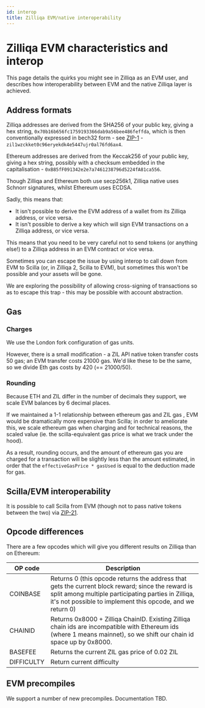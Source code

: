 ```yaml
---
id: interop
title: Zilliqa EVM/native interoperability
---
```


# Zilliqa EVM characteristics and interop

This page details the quirks you might see in Zilliqa as an EVM user, and describes how interoperability between EVM and the native Zilliqa layer is achieved.

## Address formats

Zilliqa addresses are derived from the SHA256 of your public key,
giving a hex string, `0x70b16b656fc1759193366dab9a56bee486feffda`,
which is then conventionally expressed in bech32 form - see
[ZIP-1](https://github.com/Zilliqa/ZIP/blob/master/zips/zip-1.md) -
`zil1wzckket0c96eryekdk4e5447ujr0al76fd6ax4`.

Ethereum addresses are derived from the Keccak256 of your public key,
giving a hex string, possibly with a checksum embedded in the
capitalisation - `0xB85fF091342e2e7a7461238796d5224fA81ca556`.

Though Zilliqa and Ethereum both use secp256k1, Zilliqa native uses
Schnorr signatures, whilst Ethereum uses ECDSA.

Sadly, this means that:

- It isn't possible to derive the EVM address of a wallet from its Zilliqa address, or vice versa.
- It isn't possible to derive a key which will sign EVM transactions on a Zilliqa address, or vice versa.

This means that you need to be very careful not to send tokens (or anything else!) to a Zilliqa address in an EVM contract or vice versa.

Sometimes you can escape the issue by using interop to call down from
EVM to Scilla (or, in Zilliqa 2, Scilla to EVM), but sometimes this
won't be possible and your assets will be gone.

We are exploring the possibility of allowing cross-signing of
transactions so as to escape this trap - this may be possible with
account abstraction.

## Gas

### Charges

We use the London fork configuration of gas units.

However, there is a small modification - a ZIL API native token transfer costs 50 gas; an EVM transfer costs 21000 gas. We'd like these to be the same, so we divide Eth gas costs by 420 (== 21000/50).

### Rounding

Because ETH and ZIL differ in the number of decimals they support, we
scale EVM balances by 6 decimal places.

If we maintained a 1-1 relationship between ethereum gas and ZIL gas ,
EVM would be dramatically more expensive than Scilla; in order to
ameliorate this, we scale ethereum gas when charging and for technical
reasons, the scaled value (ie. the scilla-equivalent gas price is what
we track under the hood).

As a result, rounding occurs, and the amount of ethereum gas you are
charged for a transaction will be slightly less than the amount
estimated, in order that the `effectiveGasPrice * gasUsed` is equal to
the deduction made for gas.

## Scilla/EVM interoperability

It is possible to call Scilla from EVM (though not to pass native
tokens between the two) via
[ZIP-21](https://github.com/Zilliqa/ZIP/blob/master/zips/zip-21.md).

## Opcode differences

There are a few opcodes which will give you different results on Zilliqa than on Ethereum:

| OP code    | Description                                                                                                                                                                                                            |
| ---------- | ---------------------------------------------------------------------------------------------------------------------------------------------------------------------------------------------------------------------- |
| COINBASE   | Returns 0 (this opcode returns the address that gets the current block reward; since the reward is split among multiple participating parties in Zilliqa, it's not possible to implement this opcode, and we return 0) |
| CHAINID    | Returns 0x8000 + Zilliqa ChainID. Existing Zilliqa chain ids are incompatible with Ethereum ids (where 1 means mainnet), so we shift our chain id space up by 0x8000.                                                  |
| BASEFEE    | Returns the current ZIL gas price of 0.02 ZIL                                                                                                                                                                          |
| DIFFICULTY | Return current difficulty                                                                                                                                                                                              |

## EVM precompiles

We support a number of new precompiles. Documentation TBD.

